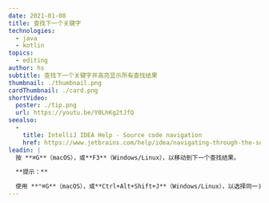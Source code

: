 ```yaml
---
date: 2021-01-08
title: 查找下一个关键字
technologies:
  - java
  - kotlin
topics:
  - editing
author: hs
subtitle: 查找下一个关键字并高亮显示所有查找结果
thumbnail: ./thumbnail.png
cardThumbnail: ./card.png
shortVideo:
  poster: ./tip.png
  url: https://youtu.be/Y0LhKg2tJfQ
seealso:
  - 
    title: IntelliJ IDEA Help - Source code navigation
    href: https://www.jetbrains.com/help/idea/navigating-through-the-source-code.html
leadin: |
  按 **⌘G**（macOS），或**F3**（Windows/Linux），以移动到下一个查找结果。

  **提示：**

  使用 **⌃⌘G**（macOS），或**Ctrl+Alt+Shift+J**（Windows/Linux），以选择同一关键字的所有查找结果。
---
```


